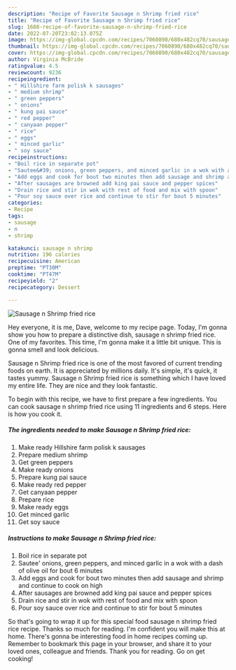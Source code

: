 ```yaml
---
description: "Recipe of Favorite Sausage n Shrimp fried rice"
title: "Recipe of Favorite Sausage n Shrimp fried rice"
slug: 1608-recipe-of-favorite-sausage-n-shrimp-fried-rice
date: 2022-07-20T23:02:13.075Z
image: https://img-global.cpcdn.com/recipes/7060890/680x482cq70/sausage-n-shrimp-fried-rice-recipe-main-photo.jpg
thumbnail: https://img-global.cpcdn.com/recipes/7060890/680x482cq70/sausage-n-shrimp-fried-rice-recipe-main-photo.jpg
cover: https://img-global.cpcdn.com/recipes/7060890/680x482cq70/sausage-n-shrimp-fried-rice-recipe-main-photo.jpg
author: Virginia McBride
ratingvalue: 4.5
reviewcount: 9236
recipeingredient:
- " Hillshire farm polisk k sausages"
- " medium shrimp"
- " green peppers"
- " onions"
- " kung pai sauce"
- " red pepper"
- " canyaan pepper"
- " rice"
- " eggs"
- " minced garlic"
- " soy sauce"
recipeinstructions:
- "Boil rice in separate pot"
- "Sautee&#39; onions, green peppers, and minced garlic in a wok with a dash of olive oil for bout 6 minutes"
- "Add eggs and cook for bout two minutes then add sausage and shrimp and continue to cook on high"
- "After sausages are browned add king pai sauce and pepper spices"
- "Drain rice and stir in wok with rest of food and mix with spoon"
- "Pour soy sauce over rice and continue to stir for bout 5 minutes"
categories:
- Recipe
tags:
- sausage
- n
- shrimp

katakunci: sausage n shrimp 
nutrition: 196 calories
recipecuisine: American
preptime: "PT30M"
cooktime: "PT47M"
recipeyield: "2"
recipecategory: Dessert

---
```



![Sausage n Shrimp fried rice](https://img-global.cpcdn.com/recipes/7060890/680x482cq70/sausage-n-shrimp-fried-rice-recipe-main-photo.jpg)

Hey everyone, it is me, Dave, welcome to my recipe page. Today, I'm gonna show you how to prepare a distinctive dish, sausage n shrimp fried rice. One of my favorites. This time, I'm gonna make it a little bit unique. This is gonna smell and look delicious.

Sausage n Shrimp fried rice is one of the most favored of current trending foods on earth. It is appreciated by millions daily. It's simple, it's quick, it tastes yummy. Sausage n Shrimp fried rice is something which I have loved my entire life. They are nice and they look fantastic.




To begin with this recipe, we have to first prepare a few ingredients. You can cook sausage n shrimp fried rice using 11 ingredients and 6 steps. Here is how you cook it.

<!--inarticleads1-->

##### The ingredients needed to make Sausage n Shrimp fried rice:

1. Make ready  Hillshire farm polisk k sausages
1. Prepare  medium shrimp
1. Get  green peppers
1. Make ready  onions
1. Prepare  kung pai sauce
1. Make ready  red pepper
1. Get  canyaan pepper
1. Prepare  rice
1. Make ready  eggs
1. Get  minced garlic
1. Get  soy sauce




<!--inarticleads2-->

##### Instructions to make Sausage n Shrimp fried rice:

1. Boil rice in separate pot
1. Sautee&#39; onions, green peppers, and minced garlic in a wok with a dash of olive oil for bout 6 minutes
1. Add eggs and cook for bout two minutes then add sausage and shrimp and continue to cook on high
1. After sausages are browned add king pai sauce and pepper spices
1. Drain rice and stir in wok with rest of food and mix with spoon
1. Pour soy sauce over rice and continue to stir for bout 5 minutes




So that's going to wrap it up for this special food sausage n shrimp fried rice recipe. Thanks so much for reading. I'm confident you will make this at home. There's gonna be interesting food in home recipes coming up. Remember to bookmark this page in your browser, and share it to your loved ones, colleague and friends. Thank you for reading. Go on get cooking!

